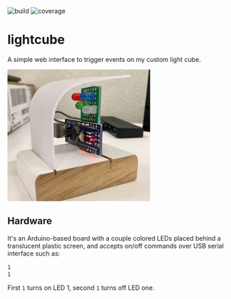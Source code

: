 ![build](https://travis-ci.org/jeffgreenca/lightcube.svg?branch=master) ![coverage](https://sonarcloud.io/api/project_badges/measure?project=jeffgreenca_lightcube&metric=coverage)
# lightcube

A simple web interface to trigger events on my custom light cube.

![lightcube](cube.jpg)

## Hardware
It's an Arduino-based board with a couple colored LEDs placed behind a translucent plastic screen, and accepts on/off commands over USB serial interface such as:
```
1
1
```

First `1` turns on LED 1, second `1` turns off LED one.
